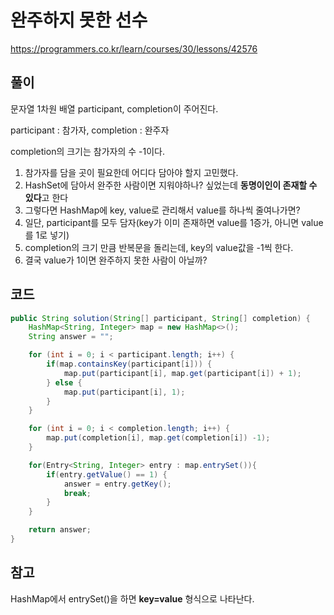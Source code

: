 # 완주하지 못한 선수

https://programmers.co.kr/learn/courses/30/lessons/42576

## 풀이

문자열 1차원 배열 participant, completion이 주어진다.

participant : 참가자, completion : 완주자

completion의 크기는 참가자의 수 -1이다.

1. 참가자를 담을 곳이 필요한데 어디다 담아야 할지 고민했다.
2. HashSet에 담아서 완주한 사람이면 지워야하나? 싶었는데 **동명이인이 존재할 수 있다**고 한다
3. 그렇다면 HashMap에 key, value로 관리해서 value를 하나씩 줄여나가면?
4. 일단, participant를 모두 담자(key가 이미 존재하면 value를 1증가, 아니면 value를 1로 넣기)
5. completion의 크기 만큼 반복문을 돌리는데, key의 value값을 -1씩 한다.
6. 결국 value가 1이면 완주하지 못한 사람이 아닐까?

## 코드

```java
public String solution(String[] participant, String[] completion) {
    HashMap<String, Integer> map = new HashMap<>();
    String answer = "";

    for (int i = 0; i < participant.length; i++) {
        if(map.containsKey(participant[i])) {
            map.put(participant[i], map.get(participant[i]) + 1);
        } else {
            map.put(participant[i], 1);
        }
    }

    for (int i = 0; i < completion.length; i++) {
        map.put(completion[i], map.get(completion[i]) -1);
    }

    for(Entry<String, Integer> entry : map.entrySet()){
        if(entry.getValue() == 1) {
            answer = entry.getKey();
            break;
        }
    }

    return answer;
}
```

## 참고

HashMap에서 entrySet()을 하면 **key=value** 형식으로 나타난다.
